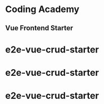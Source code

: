 # Coding Academy
## Vue Frontend Starter
# e2e-vue-crud-starter
# e2e-vue-crud-starter
# e2e-vue-crud-starter
